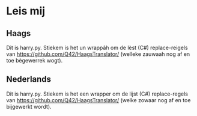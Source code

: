 Leis mij
========

## Haags

Dit is harry.py. Stiekem is het un wrappâh om de lèst (C#) replace-reigels van https://github.com/Q42/HaagsTranslator/ (welleke zauwaah nog af en toe bègewerrek wogt).


## Nederlands

Dit is harry.py. Stiekem is het een wrapper om de lijst (C#) replace-regels van https://github.com/Q42/HaagsTranslator/ (welke zowaar nog af en toe bijgewerkt wordt).
